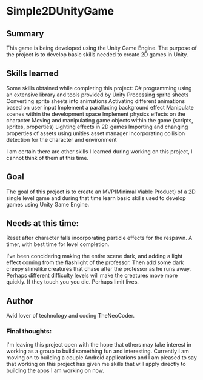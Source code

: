 # Simple2DUnityGame

## Summary
This game is being developed using the Unity Game Engine. The purpose of the project is to develop basic skills needed to create 2D games in Unity. 

## Skills learned
Some skills obtained while completing this project:
  C# programming using an extensive library and tools provided by Unity
  Processing sprite sheets
  Converting sprite sheets into animations
  Activating different animations based on user input
  Implement a parallaxing background effect
  Manipulate scenes within the development space
  Implement physics effects on the character
  Moving and manipulating game objects within the game (scripts, sprites, properties)
  Lighting effects in 2D games
  Importing and changing properties of assets using unities asset manager
  Incorporating collision detection for the character and environment
  
  I am certain there are other skills I learned during working on this project, I cannot think of them at this time.
  
## Goal
The goal of this project is to create an MVP(Minimal Viable Product) of a 2D single level game and during that time 
learn basic skills used to develop games using Unity Game Engine. 

## Needs at this time:
Reset after character falls incorporating particle effects for the respawn. 
A timer, with best time for level completion.

I've been concidering making the entire scene dark, and adding a light effect coming from the flashlight of the professor. Then add some dark creepy slimelike creatures that chase after the professor as he runs away. Perhaps different difficulty levels will make the creatures move more quickly. If they touch you you die. Perhaps limit lives. 

## Author
Avid lover of technology and coding TheNeoCoder. 


### Final thoughts:
I'm leaving this project open with the hope that others may take interest in working as a group to build something fun and interesting. Currently I am moving on to building a couple Android applications and I am pleased to say that working on this project has given me skills that will apply directly to building the apps I am working on now.
